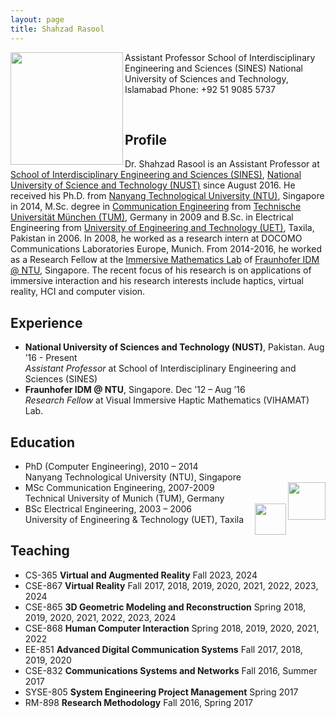 ```yaml
---
layout: page
title: Shahzad Rasool
---
```


<img align="left" width="180" src="../images/self.jpeg">  
 Assistant Professor  
School of Interdisciplinary Engineering and Sciences (SINES)  
National University of Sciences and Technology, Islamabad  
Phone: +92 51 9085 5737
<p>&nbsp;</p>  

## Profile
Dr. Shahzad Rasool is an Assistant Professor at [School of Interdisciplinary Engineering and Sciences (SINES)](http://www.sines.nust.edu.pk/), [National University of Science and Technology (NUST)](http://www.nust.edu.pk) since August 2016. He received his Ph.D. from [Nanyang Technological University (NTU)](http://www.ntu.edu.sg), Singapore in 2014, M.Sc. degree in [Communication Engineering](https://www.ei.tum.de/en/ei/studium/msce/) from [Technische Universität München (TUM)](https://www.tum.de/en), Germany in 2009 and B.Sc. in Electrical Engineering from [University of Engineering and Technology (UET)](http://www.uettaxila.edu.pk), Taxila, Pakistan in 2006. In 2008, he worked as a research intern at DOCOMO Communications Laboratories Europe, Munich. From 2014-2016, he worked as a Research Fellow at the [Immersive Mathematics Lab](http://www3.ntu.edu.sg/home/assourin/research) of [Fraunhofer IDM @ NTU](http://www.fraunhofer.sg), Singapore. The recent focus of his research is on applications of immersive interaction and his research interests include haptics, virtual reality, HCI and computer vision.

## Experience
* **National University of Sciences and Technology (NUST)**, Pakistan. Aug ’16 - Present  
_Assistant Professor_ at School of Interdisciplinary Engineering and Sciences (SINES)  
* **Fraunhofer IDM @ NTU**, Singapore. Dec ’12 – Aug ’16  
_Research Fellow_ at Visual Immersive Haptic Mathematics (VIHAMAT) Lab.  

## Education
* PhD (Computer Engineering), 2010 – 2014  
  Nanyang Technological University (NTU), Singapore
* <img align="right" width="60" src="https://www.cda.cit.tum.de//img/tum-logo.png"> MSc Communication Engineering, 2007-2009  
  Technical University of Munich (TUM), Germany  
* <img align="right" width="50" src="https://www.uettaxila.edu.pk/images/Logos/uettaxila_logo.png"> BSc Electrical Engineering, 2003 – 2006  
  University of Engineering & Technology (UET), Taxila  

## Teaching
* CS-365     **Virtual and Augmented Reality**          Fall 2023, 2024
*	CSE-867 	 **Virtual Reality**					Fall 2017, 2018, 2019, 2020, 2021, 2022, 2023, 2024
*	CSE-865 	 **3D Geometric Modeling and Reconstruction**		Spring 2018, 2019, 2020, 2021, 2022, 2023, 2024
*	CSE-868 	 **Human Computer Interaction**			Spring 2018, 2019, 2020, 2021, 2022
*	EE-851 	  **Advanced Digital Communication Systems**		Fall 2017, 2018, 2019, 2020
*	CSE-832 	 **Communications Systems and Networks**		Fall 2016, Summer 2017
*	SYSE-805 	**System Engineering Project Management**		Spring 2017
*	RM-898 	  **Research Methodology**				Fall 2016, Spring 2017
